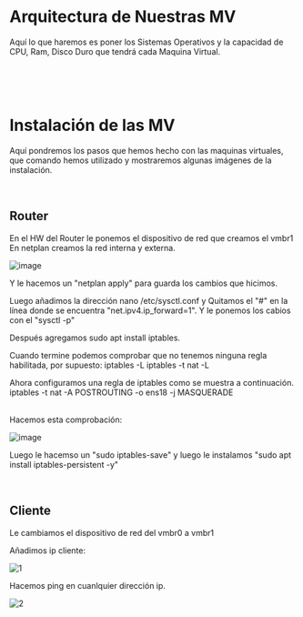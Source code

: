 # Arquitectura de Nuestras MV
Aquí lo que haremos es poner los Sistemas Operativos y la capacidad de CPU, Ram, Disco Duro que tendrá cada Maquina Virtual.

<br>
<br>
<br>


# Instalación de las MV
Aquí pondremos los pasos que hemos hecho con las maquinas virtuales, que comando hemos utilizado y mostraremos algunas imágenes de la instalación.


<br>


## Router
En el HW del Router le ponemos el dispositivo de red que creamos el vmbr1
En netplan creamos la red interna y externa.

![image](https://github.com/user-attachments/assets/2a46b4aa-0c67-4d3b-b303-56060908021c)

Y le hacemos un "netplan apply" para guarda los cambios que hicimos.

Luego añadimos la dirección nano /etc/sysctl.conf y Quitamos el "#" en la línea donde se encuentra "net.ipv4.ip_forward=1". Y le ponemos los cabios con el "sysctl -p"

Después agregamos sudo apt install iptables.

Cuando termine podemos comprobar que no tenemos ninguna regla habilitada, por supuesto: iptables -L iptables -t nat -L

Ahora configuramos una regla de iptables como se muestra a continuación. iptables -t nat -A POSTROUTING -o ens18 -j MASQUERADE

<br>
Hacemos esta comprobación:

![image](https://github.com/user-attachments/assets/f4408498-fd52-4f9d-905d-a825dc4a0488)

Luego le hacemso un "sudo iptables-save" y luego le instalamos "sudo apt install iptables-persistent -y"

<br>

## Cliente
Le cambiamos el dispositivo de red del vmbr0 a vmbr1

Añadimos ip cliente:

![1](https://github.com/user-attachments/assets/85b903dd-e965-4ffd-8bc8-55286426e983)

Hacemos ping en cuanlquier dirección ip.

![2](https://github.com/user-attachments/assets/a1bf4d41-f953-45d2-a064-b1b7b0515a1c)

